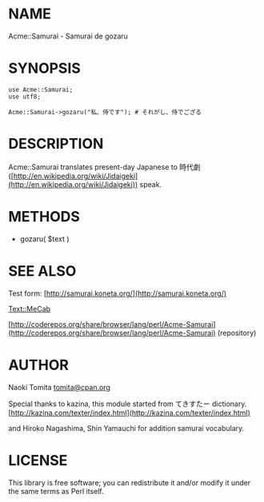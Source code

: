 # NAME

Acme::Samurai - Samurai de gozaru

# SYNOPSIS

    use Acme::Samurai;
    use utf8;

    Acme::Samurai->gozaru("私、侍です"); # それがし、侍でござる

# DESCRIPTION

Acme::Samurai translates present-day Japanese to 時代劇
([http://en.wikipedia.org/wiki/Jidaigeki](http://en.wikipedia.org/wiki/Jidaigeki)) speak.

# METHODS

- gozaru( $text )

# SEE ALSO

Test form: [http://samurai.koneta.org/](http://samurai.koneta.org/)

[Text::MeCab](http://search.cpan.org/perldoc?Text::MeCab)

[http://coderepos.org/share/browser/lang/perl/Acme-Samurai](http://coderepos.org/share/browser/lang/perl/Acme-Samurai) (repository)

# AUTHOR

Naoki Tomita <tomita@cpan.org>

Special thanks to kazina, this module started from てきすたー dictionary.
[http://kazina.com/texter/index.html](http://kazina.com/texter/index.html)

and Hiroko Nagashima, Shin Yamauchi for addition samurai vocabulary.

# LICENSE

This library is free software; you can redistribute it and/or modify
it under the same terms as Perl itself.
